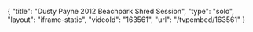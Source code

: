 {
    "title": "Dusty Payne 2012 Beachpark Shred Session",
    "type": "solo",
    "layout": "iframe-static",
    "videoId": "163561",
    "url": "\/tvpembed\/163561"
}